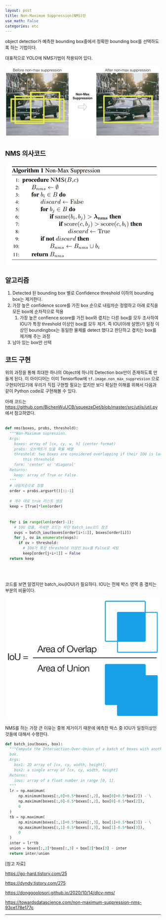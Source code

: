```yaml
---
layout: post
title: Non-Maximum Suppression(NMS)란
use_math: False
categories: etc
---
```






object detectior가 예측한 bounding box중에서 정확한 bounding box를 선택하도록 하는 기법이다.


대표적으로 YOLO에 NMS기법이 적용되어 있다.


![NMS_1](/public/images/2021-03-08-NMS-1.png)




## NMS 의사코드


![NMS_1](/public/images/2021-03-08-NMS-2.png)




## 알고리즘


1. Detected 된 bounding box 별로 Confidence threshold 이하의 bounding box는 제거한다.
2. 가장 높은 confidence score를 가진 box 순으로 내림차순 정렬하고 아래 로직을 모든 box에 순차적으로 적용
   1. 가장 높은 confience score를 가진 box와 곂치는 다른 box를 모두 조사하여 IOU가 특정 threshold 이상인 box를 모두 제거. 즉 IOU(아래 설명)가 일정 이상인 boundingbox는 동일한 물체를 detect 했다고 판단하고 곂치는 box를 제거해 주는 과정
3. 남아 있는 box만 선택

## 코드 구현 



위의 과정을 통해 최대한 하나의 Object에 하나의 Detection box만이 존재하도록 만들게 된다. 이 아이디어는 이미 Tensorflow에 `tf.image.non_max_suppression` 으로 구현되어있기에 우리가 직접 구현할 필요는 없지만 보다 확실한 이해를 위해서 다음과 같이 Python code로 구현해볼 수 있다.


아래 코드는 https://github.com/BichenWuUCB/squeezeDet/blob/master/src/utils/util.py 에서 참고하였다.

```python

def nms(boxes, probs, threshold):
  """Non-Maximum supression.
  Args:
    boxes: array of [cx, cy, w, h] (center format)
    probs: 오브젝트가 있을 확률 배열
    threshold: two boxes are considered overlapping if their IOU is largher than
        this threshold
    form: 'center' or 'diagonal'
  Returns:
    keep: array of True or False.
  """
  # 내림차순으로 정렬
  order = probs.argsort()[::-1]

  # 개수 대로 true 리스트 생성
  keep = [True]*len(order)
 
  
  for i in range(len(order)-1):
    # IOU 검출, 자세한 코드는 하단 batch_iou코드 참조
    ovps = batch_iou(boxes[order[i+1:]], boxes[order[i]])
    for j, ov in enumerate(ovps):
      if ov > threshold:
        # IOU가 특정 threshold 이상인 box를 False로 세팅
        keep[order[j+i+1]] = False
  return keep


  
```


코드를 보면 알겠지만 batch_iou(IOU)가 필요하다. IOU는 전체 박스 영역 중 곂치는 부분의 비율이다.


![NMS_1](/public/images/2021-03-08-NMS-3.png)

NMS를 하는 가장 큰 이유는 중복 제거이기 때문에 예측한 박스 중 IOU가 일정이상인 것들에 대해서 수행한다.

```python
def batch_iou(boxes, box):
  """Compute the Intersection-Over-Union of a batch of boxes with another
  box.
  Args:
    box1: 2D array of [cx, cy, width, height].
    box2: a single array of [cx, cy, width, height]
  Returns:
    ious: array of a float number in range [0, 1].
  """
  lr = np.maximum(
      np.minimum(boxes[:,0]+0.5*boxes[:,2], box[0]+0.5*box[2]) - \
      np.maximum(boxes[:,0]-0.5*boxes[:,2], box[0]-0.5*box[2]),
      0
  )
  tb = np.maximum(
      np.minimum(boxes[:,1]+0.5*boxes[:,3], box[1]+0.5*box[3]) - \
      np.maximum(boxes[:,1]-0.5*boxes[:,3], box[1]-0.5*box[3]),
      0
  )
  inter = lr*tb
  union = boxes[:,2]*boxes[:,3] + box[2]*box[3] - inter
  return inter/union

```


[참고 자료] 

https://go-hard.tistory.com/25

https://dyndy.tistory.com/275

https://donggoolosori.github.io/2020/10/14/dlcv-nms/ 

https://towardsdatascience.com/non-maximum-suppression-nms-93ce178e177c


---